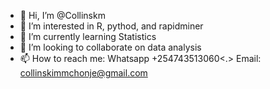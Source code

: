 - 👋 Hi, I’m @Collinskm
- 👀 I’m interested in R, pythod, and rapidminer
- 🌱 I’m currently learning Statistics
- 💞️ I’m looking to collaborate on data analysis
- 📫 How to reach me: Whatsapp +254743513060<.> Email: collinskimmchonje@gmail.com

<!---
Collinskm/Collinskm is a ✨ special ✨ repository because its `README.md` (this file) appears on your GitHub profile.
You can click the Preview link to take a look at your changes.
--->
